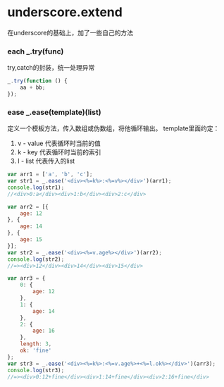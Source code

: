 # underscore.extend
在underscore的基础上，加了一些自己的方法

### each   _.try(func)
try,catch的封装，统一处理异常   
```js
_.try(function () {
    aa + bb;
});
```


### ease   _.ease(template)(list)
定义一个模板方法，传入数组或伪数组，将他循环输出。
template里面约定：   
1. v - value 代表循环时当前的值
2. k - key 代表循环时当前的索引
3. l - list 代表传入的list

```js
var arr1 = ['a', 'b', 'c'];
var str1 = _.ease('<div><%=k%>:<%=v%></div>')(arr1);
console.log(str1);
//<div>0:a</div><div>1:b</div><div>2:c</div>
```

```js
var arr2 = [{
    age: 12
}, {
    age: 14
}, {
    age: 15
}];
var str2 = _.ease('<div><%=v.age%></div>')(arr2);
console.log(str2);
//=><div>12</div><div>14</div><div>15</div>
```

```js
var arr3 = {
    0: {
        age: 12
    },
    1: {
        age: 14
    },
    2: {
        age: 16
    },
    length: 3,
    ok: 'fine'
};
var str3 = _.ease('<div><%=k%>:<%=v.age%>+<%=l.ok%></div>')(arr3);
console.log(str3);
//=><div>0:12+fine</div><div>1:14+fine</div><div>2:16+fine</div>
```
